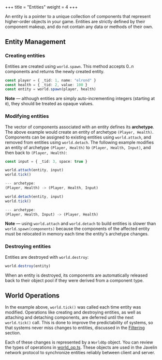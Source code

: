 +++
title = "Entities"
weight = 4
+++

An entity is a pointer to a unique collection of components that represent higher-order objects in your game. Entities are strictly defined by their component makeup, and do not contain any data or methods of their own.

## Entity Management

### Creating entities

Entities are created using `world.spawn`. This method accepts 0..n components and returns the newly created entity.

```typescript
const player = { _tid: 1, name: "elrond" }
const health = { _tid: 2, value: 100 }
const entity = world.spawn(player, health)
```

<aside>
  <p>
    <strong>Note</strong> — although entities are simply auto-incrementing integers (starting at <code>0</code>), they should be treated as opaque values.
  </p>
</aside>

### Modifying entities

The vector of components associated with an entity defines its **archetype**. The above example would create an entity of archetype `(Player, Health)`. Components can be assigned to existing entities using `world.attach`, and removed from entities using `world.detach`. The following example modifies an entity of archetype `(Player, Health)` to `(Player, Health, Input)`, and then back to `(Player, Health)`:

```typescript
const input = { _tid: 3, space: true }

world.attach(entity, input)
world.tick()

--- archetype:
(Player, Health) -> (Player, Health, Input)

world.detach(entity, input)
world.tick()

--- archetype:
(Player, Health, Input) -> (Player, Health)
```

<aside>
  <p>
    <strong>Note</strong> — using <code>world.attach</code> and <code>world.detach</code> to build entities is slower than <code>world.spawn(components)</code> because the components of the affected entity must be relocated in memory each time the entity's archetype changes.
  </p>
</aside>

### Destroying entities

Entities are destroyed with `world.destroy`:

```typescript
world.destroy(entity)
```

When an entity is destroyed, its components are automatically released back to their object pool if they were derived from a component type.

## World Operations

In the example above, `world.tick()` was called each time entity was modified. Operations like creating and destroying entities, as well as attaching and detaching components, are deferred until the next `world.tick()` call. This is done to improve the predictability of systems, so that systems never miss changes to entities, discussed in the [Filtering](/ecs/filtering) section. 

Each of these changes is represented by a `WorldOp` object. You can review the types of operations in [world_op.ts](https://github.com/3mcd/javelin/blob/master/packages/ecs/src/world_op.ts). These objects are used in the Javelin network protocol to synchronize entities reliably between client and server.
